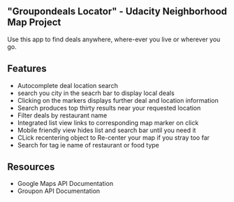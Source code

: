 "Groupondeals Locator" - Udacity Neighborhood Map Project
--------

Use this app to find deals anywhere, where-ever you live or wherever you go. 


Features
-------

* Autocomplete deal location search
* search you city in the seacrh bar to display local deals
* Clicking on the markers displays further deal and location information
* Search produces top thirty results near your requested location
* Filter deals by restaurant name 
* Integrated list view links to corresponding map marker on click
* Mobile friendly view hides list and search bar until you need it
* CLick recentering object to Re-center your map if you stray too far
* Search for tag ie name of restaurant or food type


Resources 
-----

* Google Maps API Documentation
* Groupon API Documentation

